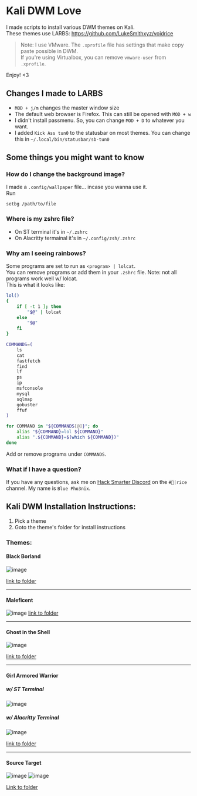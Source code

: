 # Kali DWM Love

I made scripts to install various DWM themes on Kali. <br>
These themes use LARBS: https://github.com/LukeSmithxyz/voidrice <br>

> Note: I use VMware. The `.xprofile` file has settings that make copy paste possible in DWM.<br> 
If you're using Virtualbox, you can remove `vmware-user` from `.xprofile`.

Enjoy! <3 <br>

## Changes I made to LARBS

- `MOD + j/m` changes the master window size
- The default web browser is Firefox. This can still be opened with `MOD + w`
- I didn't install passmenu. So, you can change `MOD + D` to whatever you want.
- I added `Kick Ass tun0` to the statusbar on most themes. You can change this in `~/.local/bin/statusbar/sb-tun0`

## Some things you might want to know

### How do I change the background image? 
I made a `.config/wallpaper` file... incase you wanna use it. <br>
Run
```
setbg /path/to/file
```

### Where is my zshrc file?
- On ST terminal it's in `~/.zshrc`
- On Alacritty termainal it's in `~/.config/zsh/.zshrc`

### Why am I seeing rainbows?
Some programs are set to run as `<program> | lolcat`.  
You can remove programs or add them in your `.zshrc` file. Note: not all programs work well w/ lolcat.<br> 
This is what it looks like: 
```bash
lol()
{
	if [ -t 1 ]; then
		"$@" | lolcat
	else
		"$@"
	fi
}

COMMANDS=(
    ls
    cat
    fastfetch
    find
    lf
    ps
    ip
    msfconsole
    mysql
    sqlmap
    gobuster
    ffuf
)

for COMMAND in "${COMMANDS[@]}"; do
    alias "${COMMAND}=lol ${COMMAND}"
    alias ".${COMMAND}=$(which ${COMMAND})"
done
```
Add or remove programs under `COMMANDS`.

### What if I have a question?
If you have any questions, ask me on [Hack Smarter Discord](https://discord.gg/TujAjYXJjr) on the `#🍚⏐rice ` channel.
My name is `Blue Pho3nix`.

## Kali DWM Installation Instructions:
1. Pick a theme
2. Goto the theme's folder for install instructions


### Themes:
#### Black Borland
![image](https://github.com/user-attachments/assets/10538829-32da-47b0-8969-77167a429831)

[link to folder](https://github.com/blue-pho3nix/dwm-love/tree/main/black-borland)

---

#### Maleficent
![image](https://github.com/user-attachments/assets/299d83af-78ff-4fa9-a95c-e8d0ff1fe16e)
[link to folder](https://github.com/blue-pho3nix/dwm-love/tree/main/maleficent)

---

#### Ghost in the Shell
![image](https://github.com/user-attachments/assets/02f7fffc-b7cb-4eb9-980a-d1059aef3b28)

[link to folder](https://github.com/blue-pho3nix/dwm-love/tree/main/ghost-in-the-shell)

---

#### Girl Armored Warrior
##### w/ ST Terminal

![image](https://github.com/user-attachments/assets/4c491e5f-39a9-450a-962d-ec7d461ad2be)


##### w/ Alacritty Terminal

![image](https://github.com/user-attachments/assets/8e510a36-3e80-403f-a6e7-99fb7727d680)

[link to folder](https://github.com/blue-pho3nix/dwm-love/tree/main/girl-armored-warrior)

---

#### Source Target

![image](https://github.com/user-attachments/assets/6a3edf70-e7ad-4ce8-9178-3926bea259cf)
![image](https://github.com/user-attachments/assets/4a4ba33b-f38f-4e29-a1dd-e0a1f4b3c323)

[Link to folder](https://github.com/blue-pho3nix/dwm-love/tree/main/source-target)
